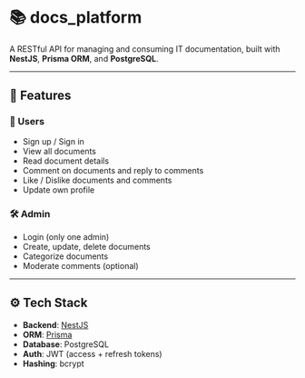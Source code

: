 # 📚 docs_platform

A RESTful API for managing and consuming IT documentation, built with **NestJS**, **Prisma ORM**, and **PostgreSQL**.

---

## 🚀 Features

### 👤 Users

- Sign up / Sign in
- View all documents
- Read document details
- Comment on documents and reply to comments
- Like / Dislike documents and comments
- Update own profile

### 🛠 Admin

- Login (only one admin)
- Create, update, delete documents
- Categorize documents
- Moderate comments (optional)

---

## ⚙️ Tech Stack

- **Backend**: [NestJS](https://nestjs.com/)
- **ORM**: [Prisma](https://www.prisma.io/)
- **Database**: PostgreSQL
- **Auth**: JWT (access + refresh tokens)
- **Hashing**: bcrypt
